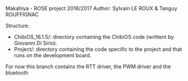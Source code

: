 Makahiya - ROSE project 2016/2017
Author: Sylvain LE ROUX & Tanguy ROUFFIGNAC

Structure:
- ChibiOS_16.1.5/: directory containing the ChibiOS code (writtent by Giovanni
        Di Sirio).
- Project/: directory containing the code specific to the project and that
    runs on the development board.

For now this branch contains the RTT driver, the PWM driver and the bluetooth
